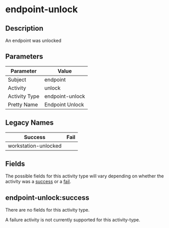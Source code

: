 endpoint-unlock
===============

Description
-----------
An endpoint was unlocked

Parameters
----------
| Parameter     | Value           |
| ------------- | --------------- |
| Subject       | endpoint        |
| Activity      | unlock          |
| Activity Type | endpoint-unlock |
| Pretty Name   | Endpoint Unlock |

Legacy Names
------------
| Success                  | Fail |
| ------------------------ | ---- |
| workstation-unlocked<br> |      |

Fields
------

The possible fields for this activity type will vary depending on whether the activity was a [success](#endpoint-unlocksuccess) or a [fail](#endpoint-unlockfail).


endpoint-unlock:success
-----------------------

There are no fields for this activity type.


A failure activity is not currently supported for this activity-type.